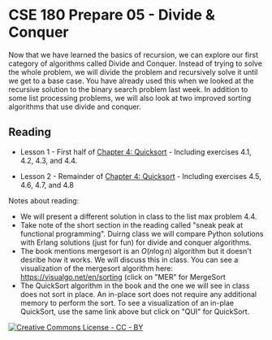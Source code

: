 # CSE 180 Prepare 05 - Divide & Conquer

Now that we have learned the basics of recursion, we can explore our first category of algorithms called Divide and Conquer.  Instead of trying to solve the whole problem, we will divide the problem and recursively solve it until we get to a base case.  You have already used this when we looked at the recursive solution to the binary search problem last week.  In addition to some list processing problems, we will also look at two improved sorting algorithms that use divide and conquer.

## Reading

* Lesson 1 - First half of [Chapter 4: Quicksort](https://learning.oreilly.com/library/view/grokking-algorithms/9781617292231/OEBPS/Text/kindle_split_010.html) - Including exercises 4.1, 4.2, 4.3, and 4.4.

* Lesson 2 - Remainder of [Chapter 4: Quicksort](https://learning.oreilly.com/library/view/grokking-algorithms/9781617292231/OEBPS/Text/kindle_split_010.html) - Including exercises 4.5, 4.6, 4.7, and 4.8

Notes about reading:

* We will present a different solution in class to the list max problem 4.4. 
* Take note of the short section in the reading called "sneak peak at functional programming".  Duirng class we will compare Python solutions with Erlang solutions (just for fun) for divide and conquer algorithms.
* The book mentions mergesort is an $O(n \log n)$ algorithm but it doesn't desribe how it works.  We will discuss this in class.  You can see a visualization of the mergesort algorithm here: https://visualgo.net/en/sorting  (click on "MER" for MergeSort
* The QuickSort algorithm in the book and the one we will see in class does not sort in place.  An in-place sort does not require any additional memory to perform the sort.  To see a visualization of an in-plae QuickSort, use the same link above but click on "QUI" for QuickSort.

[![Creative Commons License - CC - BY](https://i.creativecommons.org/l/by/4.0/88x31.png)](http://creativecommons.org/licenses/by/4.0/)
